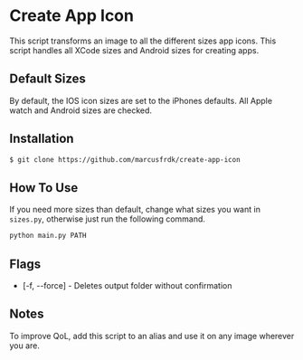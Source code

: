 # Create App Icon

This script transforms an image to all the different sizes app icons. This script handles all XCode sizes and Android sizes for creating apps.

## Default Sizes

By default, the IOS icon sizes are set to the iPhones defaults. All Apple watch and Android sizes are checked.

## Installation

```bash
$ git clone https://github.com/marcusfrdk/create-app-icon
```

## How To Use

If you need more sizes than default, change what sizes you want in `sizes.py`, otherwise just run the following command.

```bash
python main.py PATH
```

## Flags

- [-f, --force] - Deletes output folder without confirmation

## Notes

To improve QoL, add this script to an alias and use it on any image wherever you are.
